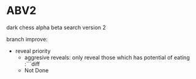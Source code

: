 # ABV2
dark chess alpha beta search version 2  
  
branch improve:  
* reveal priority  
    * aggresive reveals: only reveal those which has potential of eating :```diff
    - Not Done
    ```
    
